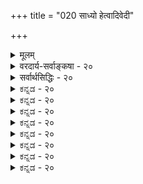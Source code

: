 +++
title = "020 साध्यो हेत्वादिवेदी"

+++
<details><summary>मूलम्</summary>

साध्यो हेत्वादिवेदी मत इह कलया सर्वथा वा तवासौ पूर्वत्रेशो न सिध्येन्न कथमपि भवेद्व्याप्तिसिद्धिः परत्र ।  
पक्षस्पर्शाद्विशेषान्न खलु समधिकं पक्षधर्मत्वलभ्यं कल्प्योऽन्यस्ते विशेषस्सुकृतविषमिता जीवशक्तिस्तु सिद्धा ॥ २० ॥
</details>

<details><summary>वरदार्य-सर्वाङ्कषा - २०</summary>

ननु सकलकार्यं प्रति अदृष्टस्य कारणत्वं सर्वास्तिकजनसंमतम् । जीवस्तु स्वादृष्टमेव ज्ञातुं न शक्तः । जगन्निर्माणोपयोगिनानाविधादृष्टज्ञानं तेषां कथं भवेत् ? यदि भवेत्, स्वसुखहेतूनेव प्रेरयेत्, न दुःखहेतून् । अदृष्टानि तु जडानि न स्वतः प्रवर्तेरन् । न चादृष्टानां स्वभावादेव फलप्रदत्ववादः साधीयान्, तदा हि स्वभाववादस्य प्रसह्मणसंभवात् कार्यकारणभावस्यैवासिद्धिप्रसङ्गेनेश्वरस्य जगत्कारणत्वमपि दुर्वचं भवेत् । तथा च जन्माद्यधिकरणमेव निर्विषयं भवेत् । अतोऽदृष्टप्रेरकतयैवेश्वरसिद्धिरनिवार्यमित्यतो 

165. 

397 

[ अनुमानेन न सर्वज्ञस्सिद्ध्येत् ] 

साध्यो हेत्वादिवेदी मत इह कलया सर्वथा वा तवासौ 

पूर्वत्रेशो न सिध्येतन्न कथमपि भवेत् व्याप्तिसिद्धिः परत्र । पक्षस्पर्शाद्विशेषान्न खलु समधिकं पक्षधर्मत्वलभ्यं 



कल्प्योऽन्यस्ते विशेषः सुकृतविषमिता जीवशक्तिस्तु सिद्धा ॥20॥ 

वैत्यतोदूषणान्तरमाह-- साध्य इत्यादि । **इह** = अस्मिन्नीश्वरानुमाने साध्यः यः हेत्वादिवेदी ईश्वरः, असौ **कलया** = एकदेशतः हेत्वादिवेदी, उत **सर्वथा** = सर्वप्रकारेण हेत्वादिवेदी तव **मतः** = संमतः ? **पूर्वत्र** = प्रथम - कल्पे **ईशः** = सर्वज्ञ ईश्वरः कश्चित् न सिद्ध्येत्; एकदेशत एव हेत्वादिज्ञानस्याङ्गीकारात् । **परन्त्र** = द्वितीयकल्पे **कथमपि** = कथञ्चिदपि व्याप्तिसिद्धिः न भवेत् । लोके सर्वज्ञस्य कस्याप्यदर्शनात् । तथा च उभयथा च दोषात् नेदमनुमानमीश्वरसाधकम् । ‘क्षित्यङ्कुरादिकं कर्तृजन्यम्' इत्यत्र 'कर्तृत्वं नाम तदुपादानादिगोचरापरोक्षज्ञानचिकीर्षाकृतिमत्त्वम्' इत्युच्यते तैः । **अपरोक्षज्ञानम्** = स्वानुभवपर्यन्तज्ञानम् । तत्तत्कार्यस्योपादनकारणं किम्? कानि निमित्तानि कारणानि ? कथं कर्तव्यम्? इत्यादिसर्वविषयकानुभवपर्यन्तज्ञानवानित्यर्थः । ज्ञाने सत्यपि इच्छाया अभावे प्रवृत्तेरसंभवात्तदनुगुणेच्छावान्, इच्छायां सत्यामपि बाह्यप्रवृत्तिं प्रत्यान्तरप्रयत्नस्य कारणत्वात्तदनुगुणप्रयत्नवांश्च तत्तत्कार्यकर्ता भवति । एतादृशकर्तृजन्यत्वमेवात्र साध्यम् । एवञ्च ज्ञानस्य कर्तृपदार्थेऽन्तर्भावात्, प्रकृते क्षित्यङ्करादिकर्तुः तदुपादानगोचरं ज्ञानं कीदृशं विवक्षितम् ? किं कतिपयविषयकम्? अथवा तत्संबन्धिसर्वविषयकम् ? आद्ये, सर्वज्ञ ईश्वरो न सिद्ध्येत् । कतिपयविषयज्ञानवान् कथं सर्वज्ञः स्यात्? असर्वज्ञः कथमीश्वरस्स्यात् ? द्वितीये, दृष्टान्तासिद्धिः, तेन च व्याप्त्यसिद्धिः । न हि दृष्टान्ते घटादौ सर्वज्ञकर्तृकत्वं दृष्टम् । न हि कुलालोऽपि उपादानादिविषयकं सर्वं जानाति, किन्तु घटनिर्माणापेक्षितं यावत्, तावज्जानाति । ननु अतिविचित्रबृहत्प्रासादरथगोपुरादिकं पश्यतां घटादिदृष्टान्तेन ( मिलते ) तत्कारणमनुमिमृ॑त्सतां किं घटकर्तृकुलालसदृश एव कर्ता तत्र सिद्ध्येत् ? किन्तु तत्तत्कार्योपयोगिसामर्थ्य- ४३९ चातुर्यादिविशिष्ट एव सिद्धेयत् । एवं प्रकृते क्षित्यङ्कुरादिकर्ता न सामान्यः कश्चिद्भवितुमर्हति । किन्तु अनुमाने पक्षतया विवक्षितपदार्थनिर्माणानुगुणसामर्थ्यादिविशिष्टस्यैवानुमानेन सिद्धेस्सर्वत्र दर्शनात्, प्रकृतेऽपि तदनुगुणज्ञानसामर्थ्यादिपूर्ण एव कर्तानुमानेन सिद्धयेदिति चेत्, तत्राह - पक्षस्पर्शादित्यादि । **पक्षस्पर्शात्** = पक्षसंबन्धरूपात् विशेषात् **समधिकम्** = अतिरिक्तम् **पक्षधर्मत्वलभ्यम्** = पक्षधर्मताज्ञानेन प्राप्यम् न **खलु** = नैवास्ति किल । अतः पक्षधर्मताज्ञानबलादपि क्षित्यङ्कुरादिकर्तुर्न सर्वज्ञत्वसिद्धिः ॥ 

माधवीक 

ननु लोके प्रतिक्षणमुत्पद्यमानानामङ्करादीनां कर्तुः कस्यचिदनुपलब्धिपराहतत्वात्, कर्तुरावश्यकत्वाच्चास्मदादिजीवविलक्षणः कश्चित् पक्षधर्मताज्ञानबलादेव कल्प्यत इत्यत्राह - कल्प्य इत्यादि । **अन्यः** =पक्षधर्मताज्ञानबललभ्यात् विशेषादन्यः **विशेषः** = सर्वज्ञत्वादिः **ते** = तव **कल्प्यः** = अधिकतयाकल्पनीयः । तत्र प्रमाणाभावात् न सर्वज्ञत्वसिद्धिः । नन्वस्तु तथैव, का हानिः ? अणुतारतम्यं कुत्रचिद्विश्रान्त- 



398 

मिति परमाणुपरिमाणस्य यथा सिद्धि, महत्तारतम्यं कुत्रचिद्विश्रान्तमिति परममहत्परिमाणस्य यथा वा सिद्धिः, तथैव लोके दृश्यमानज्ञानतारतम्यस्यापि कुत्रचिद्विश्रान्तिरावश्यकी । यत्र विश्रान्तिः स एवेश्वरः सर्वज्ञ उच्यत इति चेत्तत्राह - सुकृतेत्यादि । **सुकृतविषमिता** = पुण्यविशेषनिबन्धनं वैषम्यं प्राप्ता **जीवशक्तिस्तु** = जीवानां शक्त्यादिः **सिद्धा** =योगशास्त्रादिप्रसिद्धैव । एवञ्चेश्वरोऽपि कश्चित्सिद्धपुरुषः स्यात्; न तु जीवेभ्यो विलक्षणः । अणिमाद्यष्टसिद्धिषु ईशित्ववशित्वादयः पठ्यन्ते । 'सर्वस्य वशी सर्वस्येशान : ' (बृ.6-8- 22 ) इत्युपनिषदपि । परन्तु 'परास्य शक्तिर्विविधैव श्रूयते स्वभाविकी ज्ञानबलक्रिया च' (श्वे. 6-8 ) इतीश्वरस्य ज्ञानशक्त्यादिकमनन्तं स्वभाविकं च, न तु सुकृतविशेषजन्यमिति स्पष्टं श्रुतिराह । एतादृशस्त्वतिशयो नानुमानेन सिद्धेयत् ॥ 

अयमाशयः – चार्वाकादिभिरनुमानप्रमाण्यनिराकरणाय नानाविधा युक्तयः प्रतिपाद्यन्ते । तेष्वन्यतमः व्याप्तिग्रहणासंभवः । ' यत्र धूमस्तत्राग्निः' इति खलु व्याप्तिरुच्यते । जगति सर्वेषामपि त्रैकालिकानां धूमानां वह्नीनां च केनापि ग्रहीतुमशक्यत्वात् कथं व्याप्तिः ग्रहीतुं शक्यते 'यत्र धूमस्तत्र वह्निः' इति । न च धूमव्यक्तीनां वह्निव्यक्तीनामनन्तत्वेऽपि धूमत्वरूपसामान्यस्य वह्नित्वरूपसामान्यस्य सर्ववह्निधूमसाधारणत्वात्, धूमत्वेन निखिलधूमानां वह्नित्वेन निखिलवह्नीनां च क्रोडीकारसंभवात् 'यत्र धूमत्वावच्छिन्नम् तत्र वह्नित्वावच्छिन्नं वर्तत एव' इति ग्रहीतुं शक्यत्वात्, धूमवह्नयोस्सामान्यपुरस्कारेण व्याप्तिग्रहणं भवत्येवेति वाच्यम्, एवं सामान्यरूपेण व्याप्तिसंभवेऽपि वस्तुसिद्धेः विशेष एव पर्यवसानात्तत्सिद्धेरसंभव एव । 'निर्विशेषं न सामान्यम्' इति खलु न्यायः । न हि यस्यकस्यचिद्धूमस्य यस्यकस्यचिद्वह्नेश्च सामानाधिकरण्यसंभवः, किन्तु महानसीयधूममहानसीयवह्नेरेव । अतः पर्वतीयधूमेन पर्वतीयवह्नेरेव सामानाधिकरण्यमेव व्याप्तिः । पर्वतीयवह्निस्तु न सिद्धः । पर्वतीयधूमेन यस्य कस्यचिद्वह्नेर्न हि व्याप्तिः । अतश्च सामान्यव्याप्त्या को लाभः ? तथोक्तम् 'विशेषेऽनुगमाभावात् सामान्ये सिद्धसाधनात् । अनुमाभङ्गपङ्केऽस्मिन्निमग्ना वादिदन्तिनः ॥' इति । आचार्या अप्याहुः - 'सामान्यं प्राक्प्रसिद्धं न पुनरनुगमः सिद्धपूर्वो विशेषे व्याप्तिसर्वापि भग्ना' (बुद्धि. 41 ) इति । सामान्यरूपेण ज्ञानं पूर्वमेव वर्तत एवेति न पुनस्साधनापेक्षा । विशेषस्त्वसिद्ध एव । अतः केन किं साधनीयमिति चेत् अत्रोच्यते - यद्यपि व्याप्तिः सामान्यरूपेणैव पूर्वं गृहीता, अथापि सिद्धिस्तु विशेषरूपेणैव । ‘वह्निव्याप्यधूमवानयं पर्वतः' इति परामर्शेन पुरोवर्तिपर्वत एव ज्ञानस्योपसंहारात्, एतादृशपक्षधर्मताज्ञानबलादेव पर्वतीयधूमज्ञानात् सिद्ध्यतो वह्नेः पर्वतीयत्वरूपविशेषसिद्धिः । एवं प्रकृतेऽपि अनुमानेन सिद्ध्यन् जगत्कर्ता, तदनुगुणज्ञानशक्त्यादिमानेव सिद्ध्येत् । एवञ्च निखिलजगद्विषयकज्ञानमीश्वरस्य पक्षस्वरूपानुगुणतया सिद्ध्यतीति यद्दुच्यते, तदपि न - पक्षधर्मताज्ञानेन खलु साध्यस्य पक्षवृत्तित्वमात्रं सिद्ध्येत्, न तु तदतिरिक्ताकारः सिद्ध्येत् । पक्षे क्षित्यङ्कुरादौ कश्चन कर्ता सिद्ध्येत्, तेन तस्य क्षित्यङ्कुरादिज्ञानमेव सिद्ध्येत् न तु तस्य सर्वज्ञत्वमपि । न च पक्ष एव सर्वं जगन्निर्दिशामः । तदा सिद्ध्यन्नीश्वरः सर्वज्ञः स्यादिति वाच्यम् । तदा हि सर्वस्यापि पक्षत्वेन, सपक्षविपक्षयोरभावात् व्याप्तिग्रहणाभावात् अनुपसंहारित्वदोषः स्यात् । अतोऽनुमानेन सिद्ध्यन्नीश्वरः कश्चन जीवविशेष एव स्यात्, न तु तद्विलक्षणः ॥ 

917 

399 



ननु आकाशप्रदेशस्यानन्तत्वात् नक्षत्रतारादीनामप्यनन्तत्वेन तावन्निर्माणोपयोगि ज्ञानं तावत्सर्वविषयकमेव भवेत् । अनुमानेन सिद्ध्यन्नीश्वरस्तावत्सर्वविषयकज्ञानवानेव सिद्धयेदिति न काप्यनुपपत्तिरिति चेत्, तादृशं सर्वज्ञत्वं लोके तपस्सिद्धिविशेषरूपमेव दृष्टमिति जीवविलक्षणत्वमनुमानेन न सिद्ध्येदेव । 'पादोऽस्य सर्वा भूतानि । त्रिपादस्यामृतं दिवि' (छा. 3-12-6 ) 'नान्तोऽस्ति मम दिव्यानां विभूतीनाम्' (गी. 10-40) इति जगतोऽनन्तत्वज्ञानात्, तन्निर्मातुरीश्वरस्यापि ज्ञानशक्त्यादिकमनन्तमेवानुमानेन सिद्ध्येदिति कानुपपत्तिरिति न च शङ्क्यम्, तत्र 'दिवि ' 'दिव्यनाम्' इति दिव्यानामपि विभूतेरभिधानात् लोके तत्परिचयासंभवात्, तदनुगुणं सर्वज्ञत्वपि न लोकतस्सिद्ध्येत् । किञ्चानन्तत्वं सान्तया बुद्ध्या न सर्वथा गृहीतुं शक्यम् । तीव्रप्रयत्नकरणे बुद्धेरुन्मत्ततायामेव पर्यवसानं भवेदिति न लौकिकप्रमाणेन तादृशसर्वज्ञसिद्धिः, किन्तु श्रुत्यैवेति ॥ 

नन्वस्तु तादृश एव कश्चिदीश्वरः । सन्त्येव खलु परमवैदिकाः कुमारिलादयोऽनादिसर्वज्ञनिराकर्तारः । वेदान्ता अपि तत्तादृशोपचितपुण्यविशेषं कञ्चनात्मानं स्तुवन्तोऽर्थवादरूपा एवेति भवदभिमतानादिसर्वज्ञस्येश्वरस्यानङ्गीकारे का हानिः ? इति चेत्; अहो बत! महानशनिपात एवास्तिकानामस्माकम् । परंतु सन्ति महान्तो बादरायणादयः, ये ब्रह्मास्त्रमपि विफलीकुर्युः । यद्यपि जैमिनीयस्तु पूर्वकाण्डोऽवकाशं न ददातीश्वराभ्युपगमाय । त्रैपुण्यविषया वेदाः' ( गी. 2-45 ) इति खलु वदति भगवान् विश्ववाङ्गमयरूपः । ईश्वरः किल त्रिगुणातीतः कुत्रापि कर्मसु शेषतां न भजत्येव । तावन्मात्रेणेश्वरनिराकरणं जनानां वैदिककर्मसु श्रद्धातिशयाधानाय । कथमन्यथा पूर्वकाण्डप्रणेता जैमिनिः 'बादरायणस्य' (जै. सू. 1-1-5) इत्यादौ बादरायणं बहुषु सूत्रेषु स्मरेत् ! तथैव बादरायणो वा जैमिनिमनेकधा 'परं जैमिनिः' ( ब्र. सू. 4-3-11 ) इत्यादौ । सर्वातीतमात्मतत्त्वं हि अवाङ्मनसगोचरमल्पप्रज्ञानां स्पर्शलेशस्याप्यगोचरम्, यदधिकृत्योत्सूचनेऽप्यशक्ता दैव्यो वाचः 'यतो वाचो निवर्तन्ते । अप्राप्य मनसा सह' ( तै. उ. आ.) इति दिक्प्रदर्श्य मूका भवन्ति । यदिदं गहनं तत्त्वमधिकृत्यैव संक्षेपेण - 'अस्तीत्युक्तेऽपि स एवास्ति, नास्तीत्युक्तेऽप्यस्त्येव सः' (1-1-9) इत्यादि वदन् दृष्टपरावरः श्रीशठकोपसूरिर्विस्मापयति सर्वान् ॥ 

तदेतत्परमं तत्त्वमल्पप्रज्ञेष्वस्मासु वात्सल्यातिशयेन कृपयानुकम्पितमिव किञ्चिदधोऽवतीर्यात्मानं विचारे गोचरीकर्तुं ब्रह्मभावमापन्नं सर्वानात्मनोंऽशाननुजिगृहीषु सुलभं सदपि ज्ञातुं न प्रभवन्ति महात्मा नोऽपि । हि जैमिनिना सादरं स्मर्यमाणो भगवान् बादरायणो मूर्खो भवेत् । एवं सत्यपि तत्तादृशाः 

अन्यथा कुमारिलादयोऽनादिसर्वज्ञं कथं निराकुर्वन्तीति प्रश्नो न्याय्यः । परन्तु सन्त्येव किल वेदान्तिनोऽपि ब्रह्मणि सगुणनिर्गुणभेदं कल्पयन्तः मायाकल्पितं सगुणमेव सादि सर्वज्ञमभ्युपगच्छन्तोऽनादिसर्वज्ञनिराकरणवादस्यावकाशं ददतीत्यादिकं पूर्वमेव ( श्लो. 3) विस्तरशः प्रादर्शि । स्मरणमात्रेण गात्रं पुलकयन्ति ये सूरयः शठकोपादयस्तेऽपि भ्रान्ता वञ्चका वा भवेयुः ! तदिदं वाचा स्प्रष्टुमपि भीता दूरतो विद्रुता न किञ्चिदधिकं वक्तुं प्रभवामो वयम् । परन्त्वेवमनादिसर्वज्ञनिराकरणे वेदान्तशास्त्रं अनवकाशं प्रसज्येतेति स्मर्यताम् । 'परास्य शक्तिर्विविधैव श्रूयते स्वाभाविकी ज्ञानबलक्रिया च' (श्वे. 6-8 ) इति श्रुतिर्ज्ञानादिकं स्वाभाविकं 



166. 

400 

[कार्यहेतुकानुमानमप्रयोजकम् ] 

कार्यं स्यात् कर्त्रभावेऽप्यवधिभिरितरैः कालवत् स ह्यसिद्धः 

ते चादृष्टप्रयुक्तास्तदपि यतनवत् स्यात्तु यत्नानपेक्षम् । 

वदति । इतोऽधिकं ‘वाचो विग्लापनं हि तत्' । एवं सत्यनादिसर्वज्ञानङ्गीकारे का हानिरितिप्रश्ने हानिर्न तस्य परमात्मनः, किन्त्वस्माकमेव ॥ २० ॥
</details>

<details><summary>सर्वार्थसिद्धिः - २०</summary>

साध्यो हेत्वादिवेदी मत इह कलया सर्वथा वा तवासौ  
पूर्वत्रेशो न सिध्येन्न कथमपि भवेद्व्याप्तिसिद्धिः परत्र ।  
पक्षस्पर्शाद्विशेषान्न खलु समधिकं पक्षधर्मत्वलभ्यं  
कल्प्योऽन्यस्ते विशेषस्सुकृतविषमिता जीवशक्तिस्तु सिद्धा ॥ २० ॥  
पुनरपि विकल्पमुखेनानिष्टमाह - साध्य इति । किमत्रोपादनादिज्ञानवन्मात्रं सिषाधयिषितम्, उतोपादानादिकृत्स्नगोचरज्ञानवानिति विकल्पः । तत्राद्यं दूषयति -पूर्वत्रेति । जानन्ति हि जीवा जगदुपादानं पृथिव्यादिद्रव्यम्, कुम्भाद्युपयोगिपरमाणुद्व्यणुकादिज्ञानाभावेऽपि कुम्भादिकर्तृत्वं सर्वानुमतम् । द्व्यणुकप्रभृतिजगदुपकरणं च यागादि जानन्त्येव जीवाः । तच्छक्तेर्द्वारस्य वा साक्षात्काराभावेऽपि कुम्भादिन्यायाद्यागादिप्रवृत्तिरिष्टा । संप्रदानं च भोक्तारं स्वात्मानमात्मीयान् वा प्रयोजनं चेष्टप्राप्तिमनिष्टनिवृत्तिं वा न हि ते न जानीयुः, अतस्तेषामेव क्षित्यादिकर्तृत्वमविरुद्धम्। उत्तरं दूषयति – न कथमपीति । न हि कुम्भादिसामग्र्यन्तर्गतं सर्वं कुम्भकारादयो जानन्ति । योगिनां स्वकार्यसामग्रीसाकल्यज्ञानमस्तीति चेत्, किमतः? योगसिद्धसार्वज्ञ्या अपि हि न कुतश्चित् कल्पयितुं शक्यन्ते; अतो न तत्कार्यैस्सपक्षसिद्धिः; आगमतस्सिद्धौ तु तद्वदीश्वरोऽपि तदनुविधेयस्सिद्ध इति नानुमेयं किञ्चित् । अस्तु व्याप्त्या कर्तृमात्रमुपस्थाप्यम्, पक्षधर्मताबलात् सार्वज्ञ्यादिविशेषसिद्धिरित्यत्राह - पक्षेति । व्याप्यस्य पक्षधर्मतया हि व्यापकस्य प्रागविदितो धर्मिविशेषसंबन्धस्सिध्येत् । न तु सदपि सपक्षदृष्टवैजात्यम्, अन्यथा धूमानुमिते वह्नौ तार्णतादिविशयविलोपप्रसङ्गात् । सपक्षदृष्टान्यतामात्रमपि नानुमेयनियतम्, जातिव्याप्यैर्जात्यनुमाने तदनभ्युपगमात् । अतो नात्र व्याप्यपक्षधर्मतया विवक्षितविशेषसिद्धिः । परिशेषात्तर्हि तत्सिद्धिरिति चेन्न, परिशेषानुमानमपि हि क्षित्यादिकं सामान्यतस्सिद्धं तत्कर्तारं वा पक्षीकृत्य स्यात्? आद्ये किञ्चिज्ज्ञकर्तृकत्वनिषेधो वा? स्वतस्सर्वज्ञकर्तृकत्वं वा साध्यम्? नाद्यः, तत्संभवस्य स्थापितत्वात् । न द्वितीयः; तद्धि कृत्स्नं कार्यं पक्षीकृत्य कार्यत्वलिङ्गेन वा साध्यम्? प्रढ्यपक्षमात्रनिष्ठेन वा केनचित्? पूर्वत्र किमन्वयिपुरस्कारेण, व्यतिरेकिण एवास्य युष्माभिः पृथगुपन्यासात् । अत एव कार्यविशेषतोऽपि सर्वज्ञानुमाने तेनैवालं किमन्वयिना कार्यलिङ्गेन? क्षित्यादिकर्तृपक्षीकारेण जीवासंभावितविशेषसाधनं तु दुश्शकम्, तादृशविशेषासंभवेऽपि जीवानामेव तत्कर्तृत्वस्य दर्शितत्वात्, तेषामेव तद्विरुद्धविशेषानुमानायोगाच्च । ननु धटादिकर्तृव्यावृत्तो विशेषः क्षित्यादिकर्तॄणां स्वीकार्यः; तदुत्पत्त्याऽऽसन्नपूर्वकाले तेषां तदनुगुणबुद्ध्यादिरहितत्वात् । अतो दृष्टविपरीतकॢप्त्यविशेषे किमीश्वरकॢलप्तिप्रद्वेषेणेत्यत्राह - कल्प्य इति । अयं भावः -निश्वासादावधीपूर्वयत्नेनापि कर्तृत्वं त्वयैष्टव्यम्, कालविप्रकृष्टबुद्ध्याऽपि कर्तृत्वमाभिचारिकपरपीडादौ लोकवेदसिद्धम् । कुम्भाद्युत्पत्तावपि कुम्भकारादेश्चक्रचीवरदण्डसूत्रादिव्यापारहेतुभूतस्वदेहादिव्यापारे ह्यव्यवहितप्रवृत्त्युपयोगः, नान्यथा; समवायिनिष्पत्तौ वयं दृष्टान्तानुरोधेन व्यवहितव्यापारादपि कर्तृत्वं ब्रूमः; भवद्भिस्त्वदृष्टचरमेव वैषम्यं कल्प्यत इति । अथ स्यात्, कुम्भादिकृदसंभावितो गोपुरादिकर्तृषु बुद्धिशक्तिप्रकर्षो दृष्टः; मनुष्यासंभावितश्च शकुन्तलूतादिजन्त्वन्तरेषु; मनुष्येषु च विश्वामित्रादिषु; एवं देवासुरसिद्धादिषु पितामहपर्यन्तेषु; इति स्थिते बुद्धिशक्तिप्रकर्षतारतम्यस्य क्वचिद्विश्रमाद्यत्रासौ स ईश्वरस्सेद्धुमर्हतीति तत्राह - सुकृतेति । कर्मभेदतन्त्रमेव तारतम्यं त्वया निदर्शितं जन्मौषधिमन्त्रतपःसमाधिजाश्च सर्वास्सिद्धयस्तत्तददृष्टेष्वायतन्ते । एवं सत्यदृष्टाधीनधीशक्तिप्रकर्षतारतम्यं कालभेदेन कर्मवश्येष्वेव केषुचिद्भवतु; न विश्रमस्थानान्तरं मृग्यमिति भावः ॥ २० ॥
</details>


<details><summary>ಕನ್ನಡ - २०</summary>

प्रकारान्तरददिन्द ईश्वरानुमानवन्नु अल्लगळॆयुत्तारॆ तव इह साध्यः अस् कलया हेत्यादिवेदी, सर्वथा वा हेत्वादि वेदी मतः? निनगॆ ई अनुमानदिन्द साध्यनाद ईश्वरनु जगृष्टिगॆ बेकाद सहकारिकारण, फल मुन्ताद कॆलविषयगळ ज्ञान मात्रवन्नु पडॆदिरुवनॆ, सम्पूर्णवागि सकलविषयगळ ज्ञानवन्नु पडॆदिरुवनॆ ? 

पूर्वत्र ईशः न सिद्धत् कॆलविषयगळ ज्ञानवन्नु मात्र पडॆदिरुवनॆम्ब मॊदलनॆय कल्पदल्लि, सर्वज्ञनाद ईश्वरनु आ अनुमान दिन्द साधिसलागुवुदिल्ल. परत्र व्याप्तिसिद्धिः कथनसि न भवेत् 

श्लोक 20] 

नायक सर 

193 

पक्षस्पर्शाद्विशेषान्न खलु समधिकं पक्षधर्मत्वलभ्यं 

कsन्य विशेषस्सु कृतविषमिता जीवशक्तिस्तु सिद्धा ॥ ऎरडनॆय कल्पदल्लि घटादि दृष्टानगळल्लि सर्वज्ञ कर्तकत्वविल्लदिरुवुद रिन्द ऎल्ल व्याप्तिग्रहणवागलु साध्यविल्ल. 

'पृथिव्यादिकं कर्त जन्यं, कार्यत्वात्, घटवत्' ऎम्ब अनुमान दल्लि साध्यकोटियल्लि इरुव कर्तत्ववन्नु सामान्यरूपदल्लि सेरिसिदरॆ मेलॆ हेळिद दोष बरुवुदिल्ल. दृष्टानवाद घटादिगळ कर्तनु अदक्कॆ तक्कन्तॆ ज्ञानादिगळन्नु पडॆदिरुवन्तॆ, पृथिव्यादिगळ कर्तनु अदक्कॆ तक्क ज्ञानादिगळन्नु पडॆदिरुत्तानॆ. पक्षदल्लि साध्य सिद्धिसुवाग अदक्कॆ तक्कन्तॆ सिद्धिसुवुदन्नु 'पक्षधर्मताज्ञान प्रमाणलभ्य'वॆन्दु हेळुवरु. इदरिन्द ईश्वरन सर्वज्ञत्व सिद्धिसुवुदॆन्दरॆ अदु साध्यविल्ल; एतक्कॆन्दरॆ पक्ष स्पर्शात् विशेषात् समथिकं पक्षधर्मलभ्यं नखलु - साध्य पक्षदल्लि सिद्धिसुवाग बरुव 'पक्षधर्मत्व ज्ञानदिन्द साध्यक्कू पक्षक्कू इरुव आधाराधेयभावमात्र सिद्धिसुवुदे हॊरतु अदक्किन्तलू हॆच्चिन विशेष सिद्धिसलु शक्यविल्ल. प्रकृतदल्लू आ अनुमानदिन्द पृथिव्याधिगळिगॆ ऒब्ब कर्तनु सिद्धिसुवने हॊरतु आ कर्तनु सर्वज्ञनॆम्बुदु सिद्धिसुवन्तिल्ल. 

अनुमानस्थलदल्लि हेतु पक्षदल्लिरुवुदु प्रत्यक्षादि प्रमाणसिद्धवागु तदॆ. हेतुविगू साध्यक्कू इरुव व्याप्ति हिन्दॆये गृहीतवागिरुत्तदॆ. साध्यक्कू पक्षक्कू इरुव सम्बन्ध याव प्रमाणदिन्द गृहीतवागुत्तदॆ? ऎम्ब प्रश्नॆ एळुत्तदॆ. आ अनुमानदिन्दले अदू, सिद्धवागुत्तदॆ ऎन्दु हेळलु साध्यविल्ल. आग आ अनुमानदिन्द साध्य मत्तु साध्यसम्बन्ध ऎरडू साध्यवागबेकागुत्तदॆ. ऒन्दु अनुमानदल्लि ऒन्दु हेतुविनिन्द ऒन्दु साध्य सिद्धिसुवुदे हॊरतु ऎरडु साध्य सिद्धिसुवन्तिल्ल. इदल्लदॆ, साध्यवे सिद्धिसदिद्दाग साध्यसम्बन्धवन्नु अवागले साधिसिदरॆ आत्माश्रयादि दोषवू बरुवुदु. आदुदरिन्द पक्षधर्मराज्ञानबलदिन्दले पक्षक्कॆ साध्य सम्बन्ध सिद्धिसुत्तदॆ ऎन्दु तार्किकरु हेळुवरु. साध्यक्कू पक्षक्कू सम्बन्ध मात्र इदरिन्द सिद्धिसुवुदे हॊरतु साध्यदल्लिरुव हॆच्चिन विशेषगळु सिद्धिस लारवु आद्दरिन्द लोकदल्लि ऎल्लू कण्डरियद सर्वज्ञत्व ईश्वरनल्लि सिद्धिसलु शक्यविल्ल. 

घटदृष्टान्तदल्लि कर्तनागिरुव कुम्बारने ऎल्ल कार्यगल्लि कर्त नॆन्दु आ व्याप्तिगॆ अर्थ इल्ल. आया कार्यक्कॆ तक्क ज्ञानशक्तादिगळु 

13 

194 

[श्लोक 21 

- 166 - [कार्यगळॆल्लवू कर्तजन्यवॆम्ब नियमवू इल्ल] कार्यं स्यात् कर्तभावेs व्यवधिभिरितरैः कालवत्स ह्यसिद्धः 

ते चादृष्ट प्रयुक्ताप्तदपि यतनवात्तु यत्नानपेक्षं । आअनुमानदिन्द सिद्धिसुत्तवॆ. प्रकृतदल्लू जगतृष्टिगॆ बेकाद ज्ञान शादिगळु सिद्धिसुवुदरल्लि तडॆ एनु ? ऎन्दरॆ ते अन्यः विशेषः कल्प 

आया कार्यक्कॆ तक्क शक्तियुळ्ळ कर्तनु अदरिन्द सिद्धिसुवुदरल्लि तडॆ इल्ल. आदरॆ ई लोकदल्लि ऎल्लू काणद सर्वज्ञत्ववन्नु नीनु हेळुत्तियॆ. अदु सिद्धिसलु शक्यवल्ल. 

आया कार्यक्कॆ तक्क ज्ञान शक्तिगळे प्रकृतदल्लि सर्वज्ञत्व सर्वशक्तत्व रूपवागुत्तवॆ ऎन्दरॆ - सुकृतविषमिता तु जीवशक्ति सिद्धा अन्तह ऒब्ब जगर्तनन्नु आ अनुमानदिन्द साधिसिदरू, विश्वामित्र चतुर्मुखादि जीवविशेषगळल्लि विलक्षण ज्ञान शक्तादिगळु सर्वसम्मत वागिरुवुदरिन्द अवरन्तॆ ईश्वरनू ऒब्ब जीवविशेषरूपनॆन्दु अनु मानदिन्द सिद्धिसुवुदे हॊरतु, जीवविलक्षणनाद ईश्वरनु आ अनुमान दिन्द सिद्धिसलु सम्भववे इल्ल ॥ २० ।
</details>


<details><summary>ಕನ್ನಡ - २०</summary>

प्रकारान्तरददिन्द ईश्वरानुमानवन्नु अल्लगळॆयुत्तारॆ तव इह साध्यः अस् कलया हेत्यादिवेदी, सर्वथा वा हेत्वादि वेदी मतः? निनगॆ ई अनुमानदिन्द साध्यनाद ईश्वरनु जगृष्टिगॆ बेकाद सहकारिकारण, फल मुन्ताद कॆलविषयगळ ज्ञान मात्रवन्नु पडॆदिरुवनॆ, सम्पूर्णवागि सकलविषयगळ ज्ञानवन्नु पडॆदिरुवनॆ ? 

पूर्वत्र ईशः न सिद्धत् कॆलविषयगळ ज्ञानवन्नु मात्र पडॆदिरुवनॆम्ब मॊदलनॆय कल्पदल्लि, सर्वज्ञनाद ईश्वरनु आ अनुमान दिन्द साधिसलागुवुदिल्ल. परत्र व्याप्तिसिद्धिः कथनसि न भवेत् 

श्लोक 20] 

नायक सर 

193 

पक्षस्पर्शाद्विशेषान्न खलु समधिकं पक्षधर्मत्वलभ्यं 

कsन्य विशेषस्सु कृतविषमिता जीवशक्तिस्तु सिद्धा ॥ ऎरडनॆय कल्पदल्लि घटादि दृष्टानगळल्लि सर्वज्ञ कर्तकत्वविल्लदिरुवुद रिन्द ऎल्ल व्याप्तिग्रहणवागलु साध्यविल्ल. 

'पृथिव्यादिकं कर्त जन्यं, कार्यत्वात्, घटवत्' ऎम्ब अनुमान दल्लि साध्यकोटियल्लि इरुव कर्तत्ववन्नु सामान्यरूपदल्लि सेरिसिदरॆ मेलॆ हेळिद दोष बरुवुदिल्ल. दृष्टानवाद घटादिगळ कर्तनु अदक्कॆ तक्कन्तॆ ज्ञानादिगळन्नु पडॆदिरुवन्तॆ, पृथिव्यादिगळ कर्तनु अदक्कॆ तक्क ज्ञानादिगळन्नु पडॆदिरुत्तानॆ. पक्षदल्लि साध्य सिद्धिसुवाग अदक्कॆ तक्कन्तॆ सिद्धिसुवुदन्नु 'पक्षधर्मताज्ञान प्रमाणलभ्य'वॆन्दु हेळुवरु. इदरिन्द ईश्वरन सर्वज्ञत्व सिद्धिसुवुदॆन्दरॆ अदु साध्यविल्ल; एतक्कॆन्दरॆ पक्ष स्पर्शात् विशेषात् समथिकं पक्षधर्मलभ्यं नखलु - साध्य पक्षदल्लि सिद्धिसुवाग बरुव 'पक्षधर्मत्व ज्ञानदिन्द साध्यक्कू पक्षक्कू इरुव आधाराधेयभावमात्र सिद्धिसुवुदे हॊरतु अदक्किन्तलू हॆच्चिन विशेष सिद्धिसलु शक्यविल्ल. प्रकृतदल्लू आ अनुमानदिन्द पृथिव्याधिगळिगॆ ऒब्ब कर्तनु सिद्धिसुवने हॊरतु आ कर्तनु सर्वज्ञनॆम्बुदु सिद्धिसुवन्तिल्ल. 

अनुमानस्थलदल्लि हेतु पक्षदल्लिरुवुदु प्रत्यक्षादि प्रमाणसिद्धवागु तदॆ. हेतुविगू साध्यक्कू इरुव व्याप्ति हिन्दॆये गृहीतवागिरुत्तदॆ. साध्यक्कू पक्षक्कू इरुव सम्बन्ध याव प्रमाणदिन्द गृहीतवागुत्तदॆ? ऎम्ब प्रश्नॆ एळुत्तदॆ. आ अनुमानदिन्दले अदू, सिद्धवागुत्तदॆ ऎन्दु हेळलु साध्यविल्ल. आग आ अनुमानदिन्द साध्य मत्तु साध्यसम्बन्ध ऎरडू साध्यवागबेकागुत्तदॆ. ऒन्दु अनुमानदल्लि ऒन्दु हेतुविनिन्द ऒन्दु साध्य सिद्धिसुवुदे हॊरतु ऎरडु साध्य सिद्धिसुवन्तिल्ल. इदल्लदॆ, साध्यवे सिद्धिसदिद्दाग साध्यसम्बन्धवन्नु अवागले साधिसिदरॆ आत्माश्रयादि दोषवू बरुवुदु. आदुदरिन्द पक्षधर्मराज्ञानबलदिन्दले पक्षक्कॆ साध्य सम्बन्ध सिद्धिसुत्तदॆ ऎन्दु तार्किकरु हेळुवरु. साध्यक्कू पक्षक्कू सम्बन्ध मात्र इदरिन्द सिद्धिसुवुदे हॊरतु साध्यदल्लिरुव हॆच्चिन विशेषगळु सिद्धिस लारवु आद्दरिन्द लोकदल्लि ऎल्लू कण्डरियद सर्वज्ञत्व ईश्वरनल्लि सिद्धिसलु शक्यविल्ल. 

घटदृष्टान्तदल्लि कर्तनागिरुव कुम्बारने ऎल्ल कार्यगल्लि कर्त नॆन्दु आ व्याप्तिगॆ अर्थ इल्ल. आया कार्यक्कॆ तक्क ज्ञानशक्तादिगळु 

13 

194 

[श्लोक 21 

- 166 - [कार्यगळॆल्लवू कर्तजन्यवॆम्ब नियमवू इल्ल] कार्यं स्यात् कर्तभावेs व्यवधिभिरितरैः कालवत्स ह्यसिद्धः 

ते चादृष्ट प्रयुक्ताप्तदपि यतनवात्तु यत्नानपेक्षं । आअनुमानदिन्द सिद्धिसुत्तवॆ. प्रकृतदल्लू जगतृष्टिगॆ बेकाद ज्ञान शादिगळु सिद्धिसुवुदरल्लि तडॆ एनु ? ऎन्दरॆ ते अन्यः विशेषः कल्प 

आया कार्यक्कॆ तक्क शक्तियुळ्ळ कर्तनु अदरिन्द सिद्धिसुवुदरल्लि तडॆ इल्ल. आदरॆ ई लोकदल्लि ऎल्लू काणद सर्वज्ञत्ववन्नु नीनु हेळुत्तियॆ. अदु सिद्धिसलु शक्यवल्ल. 

आया कार्यक्कॆ तक्क ज्ञान शक्तिगळे प्रकृतदल्लि सर्वज्ञत्व सर्वशक्तत्व रूपवागुत्तवॆ ऎन्दरॆ - सुकृतविषमिता तु जीवशक्ति सिद्धा अन्तह ऒब्ब जगर्तनन्नु आ अनुमानदिन्द साधिसिदरू, विश्वामित्र चतुर्मुखादि जीवविशेषगळल्लि विलक्षण ज्ञान शक्तादिगळु सर्वसम्मत वागिरुवुदरिन्द अवरन्तॆ ईश्वरनू ऒब्ब जीवविशेषरूपनॆन्दु अनु मानदिन्द सिद्धिसुवुदे हॊरतु, जीवविलक्षणनाद ईश्वरनु आ अनुमान दिन्द सिद्धिसलु सम्भववे इल्ल ॥ २० ।
</details>



<details><summary>ಕನ್ನಡ - २०</summary>

प्रकारान्तरददिन्द ईश्वरानुमानवन्नु अल्लगळॆयुत्तारॆ तव इह साध्यः अस् कलया हेत्यादिवेदी, सर्वथा वा हेत्वादि वेदी मतः? निनगॆ ई अनुमानदिन्द साध्यनाद ईश्वरनु जगृष्टिगॆ बेकाद सहकारिकारण, फल मुन्ताद कॆलविषयगळ ज्ञान मात्रवन्नु पडॆदिरुवनॆ, सम्पूर्णवागि सकलविषयगळ ज्ञानवन्नु पडॆदिरुवनॆ ? 

पूर्वत्र ईशः न सिद्धत् कॆलविषयगळ ज्ञानवन्नु मात्र पडॆदिरुवनॆम्ब मॊदलनॆय कल्पदल्लि, सर्वज्ञनाद ईश्वरनु आ अनुमान दिन्द साधिसलागुवुदिल्ल. परत्र व्याप्तिसिद्धिः कथनसि न भवेत् 

श्लोक 20] 

नायक सर 

193 

पक्षस्पर्शाद्विशेषान्न खलु समधिकं पक्षधर्मत्वलभ्यं 

कsन्य विशेषस्सु कृतविषमिता जीवशक्तिस्तु सिद्धा ॥ ऎरडनॆय कल्पदल्लि घटादि दृष्टानगळल्लि सर्वज्ञ कर्तकत्वविल्लदिरुवुद रिन्द ऎल्ल व्याप्तिग्रहणवागलु साध्यविल्ल. 

'पृथिव्यादिकं कर्त जन्यं, कार्यत्वात्, घटवत्' ऎम्ब अनुमान दल्लि साध्यकोटियल्लि इरुव कर्तत्ववन्नु सामान्यरूपदल्लि सेरिसिदरॆ मेलॆ हेळिद दोष बरुवुदिल्ल. दृष्टानवाद घटादिगळ कर्तनु अदक्कॆ तक्कन्तॆ ज्ञानादिगळन्नु पडॆदिरुवन्तॆ, पृथिव्यादिगळ कर्तनु अदक्कॆ तक्क ज्ञानादिगळन्नु पडॆदिरुत्तानॆ. पक्षदल्लि साध्य सिद्धिसुवाग अदक्कॆ तक्कन्तॆ सिद्धिसुवुदन्नु 'पक्षधर्मताज्ञान प्रमाणलभ्य'वॆन्दु हेळुवरु. इदरिन्द ईश्वरन सर्वज्ञत्व सिद्धिसुवुदॆन्दरॆ अदु साध्यविल्ल; एतक्कॆन्दरॆ पक्ष स्पर्शात् विशेषात् समथिकं पक्षधर्मलभ्यं नखलु - साध्य पक्षदल्लि सिद्धिसुवाग बरुव 'पक्षधर्मत्व ज्ञानदिन्द साध्यक्कू पक्षक्कू इरुव आधाराधेयभावमात्र सिद्धिसुवुदे हॊरतु अदक्किन्तलू हॆच्चिन विशेष सिद्धिसलु शक्यविल्ल. प्रकृतदल्लू आ अनुमानदिन्द पृथिव्याधिगळिगॆ ऒब्ब कर्तनु सिद्धिसुवने हॊरतु आ कर्तनु सर्वज्ञनॆम्बुदु सिद्धिसुवन्तिल्ल. 

अनुमानस्थलदल्लि हेतु पक्षदल्लिरुवुदु प्रत्यक्षादि प्रमाणसिद्धवागु तदॆ. हेतुविगू साध्यक्कू इरुव व्याप्ति हिन्दॆये गृहीतवागिरुत्तदॆ. साध्यक्कू पक्षक्कू इरुव सम्बन्ध याव प्रमाणदिन्द गृहीतवागुत्तदॆ? ऎम्ब प्रश्नॆ एळुत्तदॆ. आ अनुमानदिन्दले अदू, सिद्धवागुत्तदॆ ऎन्दु हेळलु साध्यविल्ल. आग आ अनुमानदिन्द साध्य मत्तु साध्यसम्बन्ध ऎरडू साध्यवागबेकागुत्तदॆ. ऒन्दु अनुमानदल्लि ऒन्दु हेतुविनिन्द ऒन्दु साध्य सिद्धिसुवुदे हॊरतु ऎरडु साध्य सिद्धिसुवन्तिल्ल. इदल्लदॆ, साध्यवे सिद्धिसदिद्दाग साध्यसम्बन्धवन्नु अवागले साधिसिदरॆ आत्माश्रयादि दोषवू बरुवुदु. आदुदरिन्द पक्षधर्मराज्ञानबलदिन्दले पक्षक्कॆ साध्य सम्बन्ध सिद्धिसुत्तदॆ ऎन्दु तार्किकरु हेळुवरु. साध्यक्कू पक्षक्कू सम्बन्ध मात्र इदरिन्द सिद्धिसुवुदे हॊरतु साध्यदल्लिरुव हॆच्चिन विशेषगळु सिद्धिस लारवु आद्दरिन्द लोकदल्लि ऎल्लू कण्डरियद सर्वज्ञत्व ईश्वरनल्लि सिद्धिसलु शक्यविल्ल. 

घटदृष्टान्तदल्लि कर्तनागिरुव कुम्बारने ऎल्ल कार्यगल्लि कर्त नॆन्दु आ व्याप्तिगॆ अर्थ इल्ल. आया कार्यक्कॆ तक्क ज्ञानशक्तादिगळु 

13 

194 

[श्लोक 21 

- 166 - [कार्यगळॆल्लवू कर्तजन्यवॆम्ब नियमवू इल्ल] कार्यं स्यात् कर्तभावेs व्यवधिभिरितरैः कालवत्स ह्यसिद्धः 

ते चादृष्ट प्रयुक्ताप्तदपि यतनवात्तु यत्नानपेक्षं । आअनुमानदिन्द सिद्धिसुत्तवॆ. प्रकृतदल्लू जगतृष्टिगॆ बेकाद ज्ञान शादिगळु सिद्धिसुवुदरल्लि तडॆ एनु ? ऎन्दरॆ ते अन्यः विशेषः कल्प 

आया कार्यक्कॆ तक्क शक्तियुळ्ळ कर्तनु अदरिन्द सिद्धिसुवुदरल्लि तडॆ इल्ल. आदरॆ ई लोकदल्लि ऎल्लू काणद सर्वज्ञत्ववन्नु नीनु हेळुत्तियॆ. अदु सिद्धिसलु शक्यवल्ल. 

आया कार्यक्कॆ तक्क ज्ञान शक्तिगळे प्रकृतदल्लि सर्वज्ञत्व सर्वशक्तत्व रूपवागुत्तवॆ ऎन्दरॆ - सुकृतविषमिता तु जीवशक्ति सिद्धा अन्तह ऒब्ब जगर्तनन्नु आ अनुमानदिन्द साधिसिदरू, विश्वामित्र चतुर्मुखादि जीवविशेषगळल्लि विलक्षण ज्ञान शक्तादिगळु सर्वसम्मत वागिरुवुदरिन्द अवरन्तॆ ईश्वरनू ऒब्ब जीवविशेषरूपनॆन्दु अनु मानदिन्द सिद्धिसुवुदे हॊरतु, जीवविलक्षणनाद ईश्वरनु आ अनुमान दिन्द सिद्धिसलु सम्भववे इल्ल ॥ २० ।
</details>


<details><summary>ಕನ್ನಡ - २०</summary>

प्रकारान्तरददिन्द ईश्वरानुमानवन्नु अल्लगळॆयुत्तारॆ तव इह साध्यः अस् कलया हेत्यादिवेदी, सर्वथा वा हेत्वादि वेदी मतः? निनगॆ ई अनुमानदिन्द साध्यनाद ईश्वरनु जगृष्टिगॆ बेकाद सहकारिकारण, फल मुन्ताद कॆलविषयगळ ज्ञान मात्रवन्नु पडॆदिरुवनॆ, सम्पूर्णवागि सकलविषयगळ ज्ञानवन्नु पडॆदिरुवनॆ ? 

पूर्वत्र ईशः न सिद्धत् कॆलविषयगळ ज्ञानवन्नु मात्र पडॆदिरुवनॆम्ब मॊदलनॆय कल्पदल्लि, सर्वज्ञनाद ईश्वरनु आ अनुमान दिन्द साधिसलागुवुदिल्ल. परत्र व्याप्तिसिद्धिः कथनसि न भवेत् 

श्लोक 20] 

नायक सर 

193 

पक्षस्पर्शाद्विशेषान्न खलु समधिकं पक्षधर्मत्वलभ्यं 

कsन्य विशेषस्सु कृतविषमिता जीवशक्तिस्तु सिद्धा ॥ ऎरडनॆय कल्पदल्लि घटादि दृष्टानगळल्लि सर्वज्ञ कर्तकत्वविल्लदिरुवुद रिन्द ऎल्ल व्याप्तिग्रहणवागलु साध्यविल्ल. 

'पृथिव्यादिकं कर्त जन्यं, कार्यत्वात्, घटवत्' ऎम्ब अनुमान दल्लि साध्यकोटियल्लि इरुव कर्तत्ववन्नु सामान्यरूपदल्लि सेरिसिदरॆ मेलॆ हेळिद दोष बरुवुदिल्ल. दृष्टानवाद घटादिगळ कर्तनु अदक्कॆ तक्कन्तॆ ज्ञानादिगळन्नु पडॆदिरुवन्तॆ, पृथिव्यादिगळ कर्तनु अदक्कॆ तक्क ज्ञानादिगळन्नु पडॆदिरुत्तानॆ. पक्षदल्लि साध्य सिद्धिसुवाग अदक्कॆ तक्कन्तॆ सिद्धिसुवुदन्नु 'पक्षधर्मताज्ञान प्रमाणलभ्य'वॆन्दु हेळुवरु. इदरिन्द ईश्वरन सर्वज्ञत्व सिद्धिसुवुदॆन्दरॆ अदु साध्यविल्ल; एतक्कॆन्दरॆ पक्ष स्पर्शात् विशेषात् समथिकं पक्षधर्मलभ्यं नखलु - साध्य पक्षदल्लि सिद्धिसुवाग बरुव 'पक्षधर्मत्व ज्ञानदिन्द साध्यक्कू पक्षक्कू इरुव आधाराधेयभावमात्र सिद्धिसुवुदे हॊरतु अदक्किन्तलू हॆच्चिन विशेष सिद्धिसलु शक्यविल्ल. प्रकृतदल्लू आ अनुमानदिन्द पृथिव्याधिगळिगॆ ऒब्ब कर्तनु सिद्धिसुवने हॊरतु आ कर्तनु सर्वज्ञनॆम्बुदु सिद्धिसुवन्तिल्ल. 

अनुमानस्थलदल्लि हेतु पक्षदल्लिरुवुदु प्रत्यक्षादि प्रमाणसिद्धवागु तदॆ. हेतुविगू साध्यक्कू इरुव व्याप्ति हिन्दॆये गृहीतवागिरुत्तदॆ. साध्यक्कू पक्षक्कू इरुव सम्बन्ध याव प्रमाणदिन्द गृहीतवागुत्तदॆ? ऎम्ब प्रश्नॆ एळुत्तदॆ. आ अनुमानदिन्दले अदू, सिद्धवागुत्तदॆ ऎन्दु हेळलु साध्यविल्ल. आग आ अनुमानदिन्द साध्य मत्तु साध्यसम्बन्ध ऎरडू साध्यवागबेकागुत्तदॆ. ऒन्दु अनुमानदल्लि ऒन्दु हेतुविनिन्द ऒन्दु साध्य सिद्धिसुवुदे हॊरतु ऎरडु साध्य सिद्धिसुवन्तिल्ल. इदल्लदॆ, साध्यवे सिद्धिसदिद्दाग साध्यसम्बन्धवन्नु अवागले साधिसिदरॆ आत्माश्रयादि दोषवू बरुवुदु. आदुदरिन्द पक्षधर्मराज्ञानबलदिन्दले पक्षक्कॆ साध्य सम्बन्ध सिद्धिसुत्तदॆ ऎन्दु तार्किकरु हेळुवरु. साध्यक्कू पक्षक्कू सम्बन्ध मात्र इदरिन्द सिद्धिसुवुदे हॊरतु साध्यदल्लिरुव हॆच्चिन विशेषगळु सिद्धिस लारवु आद्दरिन्द लोकदल्लि ऎल्लू कण्डरियद सर्वज्ञत्व ईश्वरनल्लि सिद्धिसलु शक्यविल्ल. 

घटदृष्टान्तदल्लि कर्तनागिरुव कुम्बारने ऎल्ल कार्यगल्लि कर्त नॆन्दु आ व्याप्तिगॆ अर्थ इल्ल. आया कार्यक्कॆ तक्क ज्ञानशक्तादिगळु 

13 

194 

[श्लोक 21 

- 166 - [कार्यगळॆल्लवू कर्तजन्यवॆम्ब नियमवू इल्ल] कार्यं स्यात् कर्तभावेs व्यवधिभिरितरैः कालवत्स ह्यसिद्धः 

ते चादृष्ट प्रयुक्ताप्तदपि यतनवात्तु यत्नानपेक्षं । आअनुमानदिन्द सिद्धिसुत्तवॆ. प्रकृतदल्लू जगतृष्टिगॆ बेकाद ज्ञान शादिगळु सिद्धिसुवुदरल्लि तडॆ एनु ? ऎन्दरॆ ते अन्यः विशेषः कल्प 

आया कार्यक्कॆ तक्क शक्तियुळ्ळ कर्तनु अदरिन्द सिद्धिसुवुदरल्लि तडॆ इल्ल. आदरॆ ई लोकदल्लि ऎल्लू काणद सर्वज्ञत्ववन्नु नीनु हेळुत्तियॆ. अदु सिद्धिसलु शक्यवल्ल. 

आया कार्यक्कॆ तक्क ज्ञान शक्तिगळे प्रकृतदल्लि सर्वज्ञत्व सर्वशक्तत्व रूपवागुत्तवॆ ऎन्दरॆ - सुकृतविषमिता तु जीवशक्ति सिद्धा अन्तह ऒब्ब जगर्तनन्नु आ अनुमानदिन्द साधिसिदरू, विश्वामित्र चतुर्मुखादि जीवविशेषगळल्लि विलक्षण ज्ञान शक्तादिगळु सर्वसम्मत वागिरुवुदरिन्द अवरन्तॆ ईश्वरनू ऒब्ब जीवविशेषरूपनॆन्दु अनु मानदिन्द सिद्धिसुवुदे हॊरतु, जीवविलक्षणनाद ईश्वरनु आ अनुमान दिन्द सिद्धिसलु सम्भववे इल्ल ॥ २० ।
</details>



<details><summary>ಕನ್ನಡ - २०</summary>

प्रकारान्तरददिन्द ईश्वरानुमानवन्नु अल्लगळॆयुत्तारॆ तव इह साध्यः अस् कलया हेत्यादिवेदी, सर्वथा वा हेत्वादि वेदी मतः? निनगॆ ई अनुमानदिन्द साध्यनाद ईश्वरनु जगृष्टिगॆ बेकाद सहकारिकारण, फल मुन्ताद कॆलविषयगळ ज्ञान मात्रवन्नु पडॆदिरुवनॆ, सम्पूर्णवागि सकलविषयगळ ज्ञानवन्नु पडॆदिरुवनॆ ? 

पूर्वत्र ईशः न सिद्धत् कॆलविषयगळ ज्ञानवन्नु मात्र पडॆदिरुवनॆम्ब मॊदलनॆय कल्पदल्लि, सर्वज्ञनाद ईश्वरनु आ अनुमान दिन्द साधिसलागुवुदिल्ल. परत्र व्याप्तिसिद्धिः कथनसि न भवेत् 

श्लोक 20] 

नायक सर 

193 

पक्षस्पर्शाद्विशेषान्न खलु समधिकं पक्षधर्मत्वलभ्यं 

कsन्य विशेषस्सु कृतविषमिता जीवशक्तिस्तु सिद्धा ॥ ऎरडनॆय कल्पदल्लि घटादि दृष्टानगळल्लि सर्वज्ञ कर्तकत्वविल्लदिरुवुद रिन्द ऎल्ल व्याप्तिग्रहणवागलु साध्यविल्ल. 

'पृथिव्यादिकं कर्त जन्यं, कार्यत्वात्, घटवत्' ऎम्ब अनुमान दल्लि साध्यकोटियल्लि इरुव कर्तत्ववन्नु सामान्यरूपदल्लि सेरिसिदरॆ मेलॆ हेळिद दोष बरुवुदिल्ल. दृष्टानवाद घटादिगळ कर्तनु अदक्कॆ तक्कन्तॆ ज्ञानादिगळन्नु पडॆदिरुवन्तॆ, पृथिव्यादिगळ कर्तनु अदक्कॆ तक्क ज्ञानादिगळन्नु पडॆदिरुत्तानॆ. पक्षदल्लि साध्य सिद्धिसुवाग अदक्कॆ तक्कन्तॆ सिद्धिसुवुदन्नु 'पक्षधर्मताज्ञान प्रमाणलभ्य'वॆन्दु हेळुवरु. इदरिन्द ईश्वरन सर्वज्ञत्व सिद्धिसुवुदॆन्दरॆ अदु साध्यविल्ल; एतक्कॆन्दरॆ पक्ष स्पर्शात् विशेषात् समथिकं पक्षधर्मलभ्यं नखलु - साध्य पक्षदल्लि सिद्धिसुवाग बरुव 'पक्षधर्मत्व ज्ञानदिन्द साध्यक्कू पक्षक्कू इरुव आधाराधेयभावमात्र सिद्धिसुवुदे हॊरतु अदक्किन्तलू हॆच्चिन विशेष सिद्धिसलु शक्यविल्ल. प्रकृतदल्लू आ अनुमानदिन्द पृथिव्याधिगळिगॆ ऒब्ब कर्तनु सिद्धिसुवने हॊरतु आ कर्तनु सर्वज्ञनॆम्बुदु सिद्धिसुवन्तिल्ल. 

अनुमानस्थलदल्लि हेतु पक्षदल्लिरुवुदु प्रत्यक्षादि प्रमाणसिद्धवागु तदॆ. हेतुविगू साध्यक्कू इरुव व्याप्ति हिन्दॆये गृहीतवागिरुत्तदॆ. साध्यक्कू पक्षक्कू इरुव सम्बन्ध याव प्रमाणदिन्द गृहीतवागुत्तदॆ? ऎम्ब प्रश्नॆ एळुत्तदॆ. आ अनुमानदिन्दले अदू, सिद्धवागुत्तदॆ ऎन्दु हेळलु साध्यविल्ल. आग आ अनुमानदिन्द साध्य मत्तु साध्यसम्बन्ध ऎरडू साध्यवागबेकागुत्तदॆ. ऒन्दु अनुमानदल्लि ऒन्दु हेतुविनिन्द ऒन्दु साध्य सिद्धिसुवुदे हॊरतु ऎरडु साध्य सिद्धिसुवन्तिल्ल. इदल्लदॆ, साध्यवे सिद्धिसदिद्दाग साध्यसम्बन्धवन्नु अवागले साधिसिदरॆ आत्माश्रयादि दोषवू बरुवुदु. आदुदरिन्द पक्षधर्मराज्ञानबलदिन्दले पक्षक्कॆ साध्य सम्बन्ध सिद्धिसुत्तदॆ ऎन्दु तार्किकरु हेळुवरु. साध्यक्कू पक्षक्कू सम्बन्ध मात्र इदरिन्द सिद्धिसुवुदे हॊरतु साध्यदल्लिरुव हॆच्चिन विशेषगळु सिद्धिस लारवु आद्दरिन्द लोकदल्लि ऎल्लू कण्डरियद सर्वज्ञत्व ईश्वरनल्लि सिद्धिसलु शक्यविल्ल. 

घटदृष्टान्तदल्लि कर्तनागिरुव कुम्बारने ऎल्ल कार्यगल्लि कर्त नॆन्दु आ व्याप्तिगॆ अर्थ इल्ल. आया कार्यक्कॆ तक्क ज्ञानशक्तादिगळु 

13 

194 

[श्लोक 21 

- 166 - [कार्यगळॆल्लवू कर्तजन्यवॆम्ब नियमवू इल्ल] कार्यं स्यात् कर्तभावेs व्यवधिभिरितरैः कालवत्स ह्यसिद्धः 

ते चादृष्ट प्रयुक्ताप्तदपि यतनवात्तु यत्नानपेक्षं । आअनुमानदिन्द सिद्धिसुत्तवॆ. प्रकृतदल्लू जगतृष्टिगॆ बेकाद ज्ञान शादिगळु सिद्धिसुवुदरल्लि तडॆ एनु ? ऎन्दरॆ ते अन्यः विशेषः कल्प 

आया कार्यक्कॆ तक्क शक्तियुळ्ळ कर्तनु अदरिन्द सिद्धिसुवुदरल्लि तडॆ इल्ल. आदरॆ ई लोकदल्लि ऎल्लू काणद सर्वज्ञत्ववन्नु नीनु हेळुत्तियॆ. अदु सिद्धिसलु शक्यवल्ल. 

आया कार्यक्कॆ तक्क ज्ञान शक्तिगळे प्रकृतदल्लि सर्वज्ञत्व सर्वशक्तत्व रूपवागुत्तवॆ ऎन्दरॆ - सुकृतविषमिता तु जीवशक्ति सिद्धा अन्तह ऒब्ब जगर्तनन्नु आ अनुमानदिन्द साधिसिदरू, विश्वामित्र चतुर्मुखादि जीवविशेषगळल्लि विलक्षण ज्ञान शक्तादिगळु सर्वसम्मत वागिरुवुदरिन्द अवरन्तॆ ईश्वरनू ऒब्ब जीवविशेषरूपनॆन्दु अनु मानदिन्द सिद्धिसुवुदे हॊरतु, जीवविलक्षणनाद ईश्वरनु आ अनुमान दिन्द सिद्धिसलु सम्भववे इल्ल ॥ २० ।
</details>


<details><summary>ಕನ್ನಡ - २०</summary>

प्रकारान्तरददिन्द ईश्वरानुमानवन्नु अल्लगळॆयुत्तारॆ तव इह साध्यः अस् कलया हेत्यादिवेदी, सर्वथा वा हेत्वादि वेदी मतः? निनगॆ ई अनुमानदिन्द साध्यनाद ईश्वरनु जगृष्टिगॆ बेकाद सहकारिकारण, फल मुन्ताद कॆलविषयगळ ज्ञान मात्रवन्नु पडॆदिरुवनॆ, सम्पूर्णवागि सकलविषयगळ ज्ञानवन्नु पडॆदिरुवनॆ ? 

पूर्वत्र ईशः न सिद्धत् कॆलविषयगळ ज्ञानवन्नु मात्र पडॆदिरुवनॆम्ब मॊदलनॆय कल्पदल्लि, सर्वज्ञनाद ईश्वरनु आ अनुमान दिन्द साधिसलागुवुदिल्ल. परत्र व्याप्तिसिद्धिः कथनसि न भवेत् 

श्लोक 20] 

नायक सर 

193 

पक्षस्पर्शाद्विशेषान्न खलु समधिकं पक्षधर्मत्वलभ्यं 

कsन्य विशेषस्सु कृतविषमिता जीवशक्तिस्तु सिद्धा ॥ ऎरडनॆय कल्पदल्लि घटादि दृष्टानगळल्लि सर्वज्ञ कर्तकत्वविल्लदिरुवुद रिन्द ऎल्ल व्याप्तिग्रहणवागलु साध्यविल्ल. 

'पृथिव्यादिकं कर्त जन्यं, कार्यत्वात्, घटवत्' ऎम्ब अनुमान दल्लि साध्यकोटियल्लि इरुव कर्तत्ववन्नु सामान्यरूपदल्लि सेरिसिदरॆ मेलॆ हेळिद दोष बरुवुदिल्ल. दृष्टानवाद घटादिगळ कर्तनु अदक्कॆ तक्कन्तॆ ज्ञानादिगळन्नु पडॆदिरुवन्तॆ, पृथिव्यादिगळ कर्तनु अदक्कॆ तक्क ज्ञानादिगळन्नु पडॆदिरुत्तानॆ. पक्षदल्लि साध्य सिद्धिसुवाग अदक्कॆ तक्कन्तॆ सिद्धिसुवुदन्नु 'पक्षधर्मताज्ञान प्रमाणलभ्य'वॆन्दु हेळुवरु. इदरिन्द ईश्वरन सर्वज्ञत्व सिद्धिसुवुदॆन्दरॆ अदु साध्यविल्ल; एतक्कॆन्दरॆ पक्ष स्पर्शात् विशेषात् समथिकं पक्षधर्मलभ्यं नखलु - साध्य पक्षदल्लि सिद्धिसुवाग बरुव 'पक्षधर्मत्व ज्ञानदिन्द साध्यक्कू पक्षक्कू इरुव आधाराधेयभावमात्र सिद्धिसुवुदे हॊरतु अदक्किन्तलू हॆच्चिन विशेष सिद्धिसलु शक्यविल्ल. प्रकृतदल्लू आ अनुमानदिन्द पृथिव्याधिगळिगॆ ऒब्ब कर्तनु सिद्धिसुवने हॊरतु आ कर्तनु सर्वज्ञनॆम्बुदु सिद्धिसुवन्तिल्ल. 

अनुमानस्थलदल्लि हेतु पक्षदल्लिरुवुदु प्रत्यक्षादि प्रमाणसिद्धवागु तदॆ. हेतुविगू साध्यक्कू इरुव व्याप्ति हिन्दॆये गृहीतवागिरुत्तदॆ. साध्यक्कू पक्षक्कू इरुव सम्बन्ध याव प्रमाणदिन्द गृहीतवागुत्तदॆ? ऎम्ब प्रश्नॆ एळुत्तदॆ. आ अनुमानदिन्दले अदू, सिद्धवागुत्तदॆ ऎन्दु हेळलु साध्यविल्ल. आग आ अनुमानदिन्द साध्य मत्तु साध्यसम्बन्ध ऎरडू साध्यवागबेकागुत्तदॆ. ऒन्दु अनुमानदल्लि ऒन्दु हेतुविनिन्द ऒन्दु साध्य सिद्धिसुवुदे हॊरतु ऎरडु साध्य सिद्धिसुवन्तिल्ल. इदल्लदॆ, साध्यवे सिद्धिसदिद्दाग साध्यसम्बन्धवन्नु अवागले साधिसिदरॆ आत्माश्रयादि दोषवू बरुवुदु. आदुदरिन्द पक्षधर्मराज्ञानबलदिन्दले पक्षक्कॆ साध्य सम्बन्ध सिद्धिसुत्तदॆ ऎन्दु तार्किकरु हेळुवरु. साध्यक्कू पक्षक्कू सम्बन्ध मात्र इदरिन्द सिद्धिसुवुदे हॊरतु साध्यदल्लिरुव हॆच्चिन विशेषगळु सिद्धिस लारवु आद्दरिन्द लोकदल्लि ऎल्लू कण्डरियद सर्वज्ञत्व ईश्वरनल्लि सिद्धिसलु शक्यविल्ल. 

घटदृष्टान्तदल्लि कर्तनागिरुव कुम्बारने ऎल्ल कार्यगल्लि कर्त नॆन्दु आ व्याप्तिगॆ अर्थ इल्ल. आया कार्यक्कॆ तक्क ज्ञानशक्तादिगळु 

13 

194 

[श्लोक 21 

- 166 - [कार्यगळॆल्लवू कर्तजन्यवॆम्ब नियमवू इल्ल] कार्यं स्यात् कर्तभावेs व्यवधिभिरितरैः कालवत्स ह्यसिद्धः 

ते चादृष्ट प्रयुक्ताप्तदपि यतनवात्तु यत्नानपेक्षं । आअनुमानदिन्द सिद्धिसुत्तवॆ. प्रकृतदल्लू जगतृष्टिगॆ बेकाद ज्ञान शादिगळु सिद्धिसुवुदरल्लि तडॆ एनु ? ऎन्दरॆ ते अन्यः विशेषः कल्प 

आया कार्यक्कॆ तक्क शक्तियुळ्ळ कर्तनु अदरिन्द सिद्धिसुवुदरल्लि तडॆ इल्ल. आदरॆ ई लोकदल्लि ऎल्लू काणद सर्वज्ञत्ववन्नु नीनु हेळुत्तियॆ. अदु सिद्धिसलु शक्यवल्ल. 

आया कार्यक्कॆ तक्क ज्ञान शक्तिगळे प्रकृतदल्लि सर्वज्ञत्व सर्वशक्तत्व रूपवागुत्तवॆ ऎन्दरॆ - सुकृतविषमिता तु जीवशक्ति सिद्धा अन्तह ऒब्ब जगर्तनन्नु आ अनुमानदिन्द साधिसिदरू, विश्वामित्र चतुर्मुखादि जीवविशेषगळल्लि विलक्षण ज्ञान शक्तादिगळु सर्वसम्मत वागिरुवुदरिन्द अवरन्तॆ ईश्वरनू ऒब्ब जीवविशेषरूपनॆन्दु अनु मानदिन्द सिद्धिसुवुदे हॊरतु, जीवविलक्षणनाद ईश्वरनु आ अनुमान दिन्द सिद्धिसलु सम्भववे इल्ल ॥ २० ।
</details>



<details><summary>ಕನ್ನಡ - २०</summary>

प्रकारान्तरददिन्द ईश्वरानुमानवन्नु अल्लगळॆयुत्तारॆ तव इह साध्यः अस् कलया हेत्यादिवेदी, सर्वथा वा हेत्वादि वेदी मतः? निनगॆ ई अनुमानदिन्द साध्यनाद ईश्वरनु जगृष्टिगॆ बेकाद सहकारिकारण, फल मुन्ताद कॆलविषयगळ ज्ञान मात्रवन्नु पडॆदिरुवनॆ, सम्पूर्णवागि सकलविषयगळ ज्ञानवन्नु पडॆदिरुवनॆ ? 

पूर्वत्र ईशः न सिद्धत् कॆलविषयगळ ज्ञानवन्नु मात्र पडॆदिरुवनॆम्ब मॊदलनॆय कल्पदल्लि, सर्वज्ञनाद ईश्वरनु आ अनुमान दिन्द साधिसलागुवुदिल्ल. परत्र व्याप्तिसिद्धिः कथनसि न भवेत् 

श्लोक 20] 

नायक सर 

193 

पक्षस्पर्शाद्विशेषान्न खलु समधिकं पक्षधर्मत्वलभ्यं 

कsन्य विशेषस्सु कृतविषमिता जीवशक्तिस्तु सिद्धा ॥ ऎरडनॆय कल्पदल्लि घटादि दृष्टानगळल्लि सर्वज्ञ कर्तकत्वविल्लदिरुवुद रिन्द ऎल्ल व्याप्तिग्रहणवागलु साध्यविल्ल. 

'पृथिव्यादिकं कर्त जन्यं, कार्यत्वात्, घटवत्' ऎम्ब अनुमान दल्लि साध्यकोटियल्लि इरुव कर्तत्ववन्नु सामान्यरूपदल्लि सेरिसिदरॆ मेलॆ हेळिद दोष बरुवुदिल्ल. दृष्टानवाद घटादिगळ कर्तनु अदक्कॆ तक्कन्तॆ ज्ञानादिगळन्नु पडॆदिरुवन्तॆ, पृथिव्यादिगळ कर्तनु अदक्कॆ तक्क ज्ञानादिगळन्नु पडॆदिरुत्तानॆ. पक्षदल्लि साध्य सिद्धिसुवाग अदक्कॆ तक्कन्तॆ सिद्धिसुवुदन्नु 'पक्षधर्मताज्ञान प्रमाणलभ्य'वॆन्दु हेळुवरु. इदरिन्द ईश्वरन सर्वज्ञत्व सिद्धिसुवुदॆन्दरॆ अदु साध्यविल्ल; एतक्कॆन्दरॆ पक्ष स्पर्शात् विशेषात् समथिकं पक्षधर्मलभ्यं नखलु - साध्य पक्षदल्लि सिद्धिसुवाग बरुव 'पक्षधर्मत्व ज्ञानदिन्द साध्यक्कू पक्षक्कू इरुव आधाराधेयभावमात्र सिद्धिसुवुदे हॊरतु अदक्किन्तलू हॆच्चिन विशेष सिद्धिसलु शक्यविल्ल. प्रकृतदल्लू आ अनुमानदिन्द पृथिव्याधिगळिगॆ ऒब्ब कर्तनु सिद्धिसुवने हॊरतु आ कर्तनु सर्वज्ञनॆम्बुदु सिद्धिसुवन्तिल्ल. 

अनुमानस्थलदल्लि हेतु पक्षदल्लिरुवुदु प्रत्यक्षादि प्रमाणसिद्धवागु तदॆ. हेतुविगू साध्यक्कू इरुव व्याप्ति हिन्दॆये गृहीतवागिरुत्तदॆ. साध्यक्कू पक्षक्कू इरुव सम्बन्ध याव प्रमाणदिन्द गृहीतवागुत्तदॆ? ऎम्ब प्रश्नॆ एळुत्तदॆ. आ अनुमानदिन्दले अदू, सिद्धवागुत्तदॆ ऎन्दु हेळलु साध्यविल्ल. आग आ अनुमानदिन्द साध्य मत्तु साध्यसम्बन्ध ऎरडू साध्यवागबेकागुत्तदॆ. ऒन्दु अनुमानदल्लि ऒन्दु हेतुविनिन्द ऒन्दु साध्य सिद्धिसुवुदे हॊरतु ऎरडु साध्य सिद्धिसुवन्तिल्ल. इदल्लदॆ, साध्यवे सिद्धिसदिद्दाग साध्यसम्बन्धवन्नु अवागले साधिसिदरॆ आत्माश्रयादि दोषवू बरुवुदु. आदुदरिन्द पक्षधर्मराज्ञानबलदिन्दले पक्षक्कॆ साध्य सम्बन्ध सिद्धिसुत्तदॆ ऎन्दु तार्किकरु हेळुवरु. साध्यक्कू पक्षक्कू सम्बन्ध मात्र इदरिन्द सिद्धिसुवुदे हॊरतु साध्यदल्लिरुव हॆच्चिन विशेषगळु सिद्धिस लारवु आद्दरिन्द लोकदल्लि ऎल्लू कण्डरियद सर्वज्ञत्व ईश्वरनल्लि सिद्धिसलु शक्यविल्ल. 

घटदृष्टान्तदल्लि कर्तनागिरुव कुम्बारने ऎल्ल कार्यगल्लि कर्त नॆन्दु आ व्याप्तिगॆ अर्थ इल्ल. आया कार्यक्कॆ तक्क ज्ञानशक्तादिगळु 

13 

194 

[श्लोक 21 

- 166 - [कार्यगळॆल्लवू कर्तजन्यवॆम्ब नियमवू इल्ल] कार्यं स्यात् कर्तभावेs व्यवधिभिरितरैः कालवत्स ह्यसिद्धः 

ते चादृष्ट प्रयुक्ताप्तदपि यतनवात्तु यत्नानपेक्षं । आअनुमानदिन्द सिद्धिसुत्तवॆ. प्रकृतदल्लू जगतृष्टिगॆ बेकाद ज्ञान शादिगळु सिद्धिसुवुदरल्लि तडॆ एनु ? ऎन्दरॆ ते अन्यः विशेषः कल्प 

आया कार्यक्कॆ तक्क शक्तियुळ्ळ कर्तनु अदरिन्द सिद्धिसुवुदरल्लि तडॆ इल्ल. आदरॆ ई लोकदल्लि ऎल्लू काणद सर्वज्ञत्ववन्नु नीनु हेळुत्तियॆ. अदु सिद्धिसलु शक्यवल्ल. 

आया कार्यक्कॆ तक्क ज्ञान शक्तिगळे प्रकृतदल्लि सर्वज्ञत्व सर्वशक्तत्व रूपवागुत्तवॆ ऎन्दरॆ - सुकृतविषमिता तु जीवशक्ति सिद्धा अन्तह ऒब्ब जगर्तनन्नु आ अनुमानदिन्द साधिसिदरू, विश्वामित्र चतुर्मुखादि जीवविशेषगळल्लि विलक्षण ज्ञान शक्तादिगळु सर्वसम्मत वागिरुवुदरिन्द अवरन्तॆ ईश्वरनू ऒब्ब जीवविशेषरूपनॆन्दु अनु मानदिन्द सिद्धिसुवुदे हॊरतु, जीवविलक्षणनाद ईश्वरनु आ अनुमान दिन्द सिद्धिसलु सम्भववे इल्ल ॥ २० ।
</details>


<details><summary>ಕನ್ನಡ - २०</summary>

प्रकारान्तरददिन्द ईश्वरानुमानवन्नु अल्लगळॆयुत्तारॆ तव इह साध्यः अस् कलया हेत्यादिवेदी, सर्वथा वा हेत्वादि वेदी मतः? निनगॆ ई अनुमानदिन्द साध्यनाद ईश्वरनु जगृष्टिगॆ बेकाद सहकारिकारण, फल मुन्ताद कॆलविषयगळ ज्ञान मात्रवन्नु पडॆदिरुवनॆ, सम्पूर्णवागि सकलविषयगळ ज्ञानवन्नु पडॆदिरुवनॆ ? 

पूर्वत्र ईशः न सिद्धत् कॆलविषयगळ ज्ञानवन्नु मात्र पडॆदिरुवनॆम्ब मॊदलनॆय कल्पदल्लि, सर्वज्ञनाद ईश्वरनु आ अनुमान दिन्द साधिसलागुवुदिल्ल. परत्र व्याप्तिसिद्धिः कथनसि न भवेत् 

श्लोक 20] 

नायक सर 

193 

पक्षस्पर्शाद्विशेषान्न खलु समधिकं पक्षधर्मत्वलभ्यं 

कsन्य विशेषस्सु कृतविषमिता जीवशक्तिस्तु सिद्धा ॥ ऎरडनॆय कल्पदल्लि घटादि दृष्टानगळल्लि सर्वज्ञ कर्तकत्वविल्लदिरुवुद रिन्द ऎल्ल व्याप्तिग्रहणवागलु साध्यविल्ल. 

'पृथिव्यादिकं कर्त जन्यं, कार्यत्वात्, घटवत्' ऎम्ब अनुमान दल्लि साध्यकोटियल्लि इरुव कर्तत्ववन्नु सामान्यरूपदल्लि सेरिसिदरॆ मेलॆ हेळिद दोष बरुवुदिल्ल. दृष्टानवाद घटादिगळ कर्तनु अदक्कॆ तक्कन्तॆ ज्ञानादिगळन्नु पडॆदिरुवन्तॆ, पृथिव्यादिगळ कर्तनु अदक्कॆ तक्क ज्ञानादिगळन्नु पडॆदिरुत्तानॆ. पक्षदल्लि साध्य सिद्धिसुवाग अदक्कॆ तक्कन्तॆ सिद्धिसुवुदन्नु 'पक्षधर्मताज्ञान प्रमाणलभ्य'वॆन्दु हेळुवरु. इदरिन्द ईश्वरन सर्वज्ञत्व सिद्धिसुवुदॆन्दरॆ अदु साध्यविल्ल; एतक्कॆन्दरॆ पक्ष स्पर्शात् विशेषात् समथिकं पक्षधर्मलभ्यं नखलु - साध्य पक्षदल्लि सिद्धिसुवाग बरुव 'पक्षधर्मत्व ज्ञानदिन्द साध्यक्कू पक्षक्कू इरुव आधाराधेयभावमात्र सिद्धिसुवुदे हॊरतु अदक्किन्तलू हॆच्चिन विशेष सिद्धिसलु शक्यविल्ल. प्रकृतदल्लू आ अनुमानदिन्द पृथिव्याधिगळिगॆ ऒब्ब कर्तनु सिद्धिसुवने हॊरतु आ कर्तनु सर्वज्ञनॆम्बुदु सिद्धिसुवन्तिल्ल. 

अनुमानस्थलदल्लि हेतु पक्षदल्लिरुवुदु प्रत्यक्षादि प्रमाणसिद्धवागु तदॆ. हेतुविगू साध्यक्कू इरुव व्याप्ति हिन्दॆये गृहीतवागिरुत्तदॆ. साध्यक्कू पक्षक्कू इरुव सम्बन्ध याव प्रमाणदिन्द गृहीतवागुत्तदॆ? ऎम्ब प्रश्नॆ एळुत्तदॆ. आ अनुमानदिन्दले अदू, सिद्धवागुत्तदॆ ऎन्दु हेळलु साध्यविल्ल. आग आ अनुमानदिन्द साध्य मत्तु साध्यसम्बन्ध ऎरडू साध्यवागबेकागुत्तदॆ. ऒन्दु अनुमानदल्लि ऒन्दु हेतुविनिन्द ऒन्दु साध्य सिद्धिसुवुदे हॊरतु ऎरडु साध्य सिद्धिसुवन्तिल्ल. इदल्लदॆ, साध्यवे सिद्धिसदिद्दाग साध्यसम्बन्धवन्नु अवागले साधिसिदरॆ आत्माश्रयादि दोषवू बरुवुदु. आदुदरिन्द पक्षधर्मराज्ञानबलदिन्दले पक्षक्कॆ साध्य सम्बन्ध सिद्धिसुत्तदॆ ऎन्दु तार्किकरु हेळुवरु. साध्यक्कू पक्षक्कू सम्बन्ध मात्र इदरिन्द सिद्धिसुवुदे हॊरतु साध्यदल्लिरुव हॆच्चिन विशेषगळु सिद्धिस लारवु आद्दरिन्द लोकदल्लि ऎल्लू कण्डरियद सर्वज्ञत्व ईश्वरनल्लि सिद्धिसलु शक्यविल्ल. 

घटदृष्टान्तदल्लि कर्तनागिरुव कुम्बारने ऎल्ल कार्यगल्लि कर्त नॆन्दु आ व्याप्तिगॆ अर्थ इल्ल. आया कार्यक्कॆ तक्क ज्ञानशक्तादिगळु 

13 

194 

[श्लोक 21 

- 166 - [कार्यगळॆल्लवू कर्तजन्यवॆम्ब नियमवू इल्ल] कार्यं स्यात् कर्तभावेs व्यवधिभिरितरैः कालवत्स ह्यसिद्धः 

ते चादृष्ट प्रयुक्ताप्तदपि यतनवात्तु यत्नानपेक्षं । आअनुमानदिन्द सिद्धिसुत्तवॆ. प्रकृतदल्लू जगतृष्टिगॆ बेकाद ज्ञान शादिगळु सिद्धिसुवुदरल्लि तडॆ एनु ? ऎन्दरॆ ते अन्यः विशेषः कल्प 

आया कार्यक्कॆ तक्क शक्तियुळ्ळ कर्तनु अदरिन्द सिद्धिसुवुदरल्लि तडॆ इल्ल. आदरॆ ई लोकदल्लि ऎल्लू काणद सर्वज्ञत्ववन्नु नीनु हेळुत्तियॆ. अदु सिद्धिसलु शक्यवल्ल. 

आया कार्यक्कॆ तक्क ज्ञान शक्तिगळे प्रकृतदल्लि सर्वज्ञत्व सर्वशक्तत्व रूपवागुत्तवॆ ऎन्दरॆ - सुकृतविषमिता तु जीवशक्ति सिद्धा अन्तह ऒब्ब जगर्तनन्नु आ अनुमानदिन्द साधिसिदरू, विश्वामित्र चतुर्मुखादि जीवविशेषगळल्लि विलक्षण ज्ञान शक्तादिगळु सर्वसम्मत वागिरुवुदरिन्द अवरन्तॆ ईश्वरनू ऒब्ब जीवविशेषरूपनॆन्दु अनु मानदिन्द सिद्धिसुवुदे हॊरतु, जीवविलक्षणनाद ईश्वरनु आ अनुमान दिन्द सिद्धिसलु सम्भववे इल्ल ॥ २० ।
</details>



